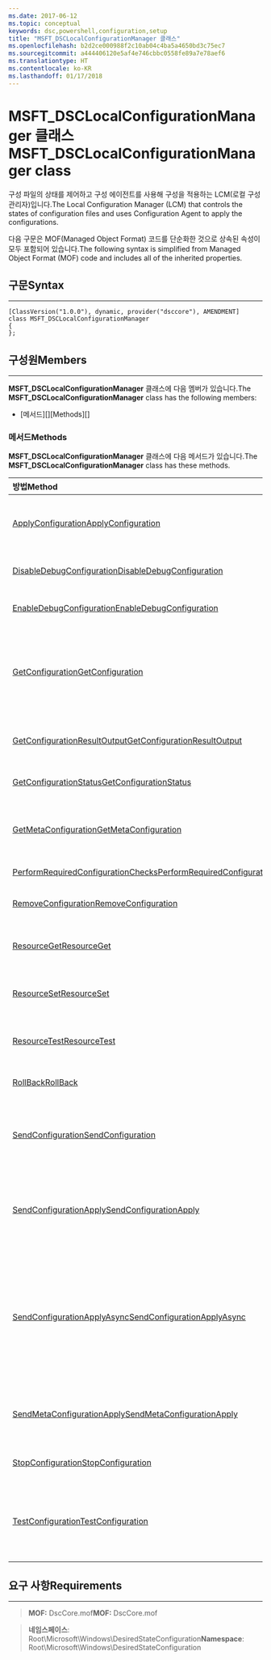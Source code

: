 ```yaml
---
ms.date: 2017-06-12
ms.topic: conceptual
keywords: dsc,powershell,configuration,setup
title: "MSFT_DSCLocalConfigurationManager 클래스"
ms.openlocfilehash: b2d2ce000988f2c10ab04c4ba5a4650bd3c75ec7
ms.sourcegitcommit: a444406120e5af4e746cbbc0558fe89a7e78aef6
ms.translationtype: HT
ms.contentlocale: ko-KR
ms.lasthandoff: 01/17/2018
---
```

# <a name="msftdsclocalconfigurationmanager-class"></a><span data-ttu-id="35f5b-103">MSFT_DSCLocalConfigurationManager 클래스</span><span class="sxs-lookup"><span data-stu-id="35f5b-103">MSFT_DSCLocalConfigurationManager class</span></span>

<span data-ttu-id="35f5b-104">구성 파일의 상태를 제어하고 구성 에이전트를 사용해 구성을 적용하는 LCM(로컬 구성 관리자)입니다.</span><span class="sxs-lookup"><span data-stu-id="35f5b-104">The Local Configuration Manager (LCM) that controls the states of configuration files and uses Configuration Agent to apply the configurations.</span></span>

<span data-ttu-id="35f5b-105">다음 구문은 MOF(Managed Object Format) 코드를 단순화한 것으로 상속된 속성이 모두 포함되어 있습니다.</span><span class="sxs-lookup"><span data-stu-id="35f5b-105">The following syntax is simplified from Managed Object Format (MOF) code and includes all of the inherited properties.</span></span>

## <a name="syntax"></a><span data-ttu-id="35f5b-106">구문</span><span class="sxs-lookup"><span data-stu-id="35f5b-106">Syntax</span></span>
------

``` syntax
[ClassVersion("1.0.0"), dynamic, provider("dsccore"), AMENDMENT]
class MSFT_DSCLocalConfigurationManager
{
};
```

## <a name="members"></a><span data-ttu-id="35f5b-107">구성원</span><span class="sxs-lookup"><span data-stu-id="35f5b-107">Members</span></span>
-------

<span data-ttu-id="35f5b-108">**MSFT_DSCLocalConfigurationManager** 클래스에 다음 멤버가 있습니다.</span><span class="sxs-lookup"><span data-stu-id="35f5b-108">The **MSFT_DSCLocalConfigurationManager** class has the following members:</span></span>

-   <span data-ttu-id="35f5b-109">[메서드][]</span><span class="sxs-lookup"><span data-stu-id="35f5b-109">[Methods][]</span></span>

### <a name="methods"></a><span data-ttu-id="35f5b-110">메서드</span><span class="sxs-lookup"><span data-stu-id="35f5b-110">Methods</span></span>

<span data-ttu-id="35f5b-111">**MSFT_DSCLocalConfigurationManager** 클래스에 다음 메서드가 있습니다.</span><span class="sxs-lookup"><span data-stu-id="35f5b-111">The **MSFT_DSCLocalConfigurationManager** class has these methods.</span></span>

|<span data-ttu-id="35f5b-112">방법</span><span class="sxs-lookup"><span data-stu-id="35f5b-112">Method</span></span> |<span data-ttu-id="35f5b-113">설명</span><span class="sxs-lookup"><span data-stu-id="35f5b-113">Description</span></span> |
|:--- |:---|
| [<span data-ttu-id="35f5b-114">ApplyConfiguration</span><span class="sxs-lookup"><span data-stu-id="35f5b-114">ApplyConfiguration</span></span>](msft-dsclocalconfigurationmanager-applyconfiguration.md)| <span data-ttu-id="35f5b-115">구성 에이전트를 사용해 보류 중인 구성을 적용합니다.</span><span class="sxs-lookup"><span data-stu-id="35f5b-115">Uses the Configuration Agent to apply the configuration that is pending.</span></span>| 
| [<span data-ttu-id="35f5b-116">DisableDebugConfiguration</span><span class="sxs-lookup"><span data-stu-id="35f5b-116">DisableDebugConfiguration</span></span>](msft-dsclocalconfigurationmanager-disabledebugconfiguration.md)| <span data-ttu-id="35f5b-117">DSC 리소스 디버깅을 사용하지 않도록 설정합니다.</span><span class="sxs-lookup"><span data-stu-id="35f5b-117">Disables DSC resource debugging.</span></span>| 
| [<span data-ttu-id="35f5b-118">EnableDebugConfiguration</span><span class="sxs-lookup"><span data-stu-id="35f5b-118">EnableDebugConfiguration</span></span>](msft-dsclocalconfigurationmanager-enabledebugconfiguration.md)| <span data-ttu-id="35f5b-119">DSC 리소스 디버깅을 사용하도록 설정합니다.</span><span class="sxs-lookup"><span data-stu-id="35f5b-119">Enables DSC resource debugging.</span></span>| 
| [<span data-ttu-id="35f5b-120">GetConfiguration</span><span class="sxs-lookup"><span data-stu-id="35f5b-120">GetConfiguration</span></span>](msft-dsclocalconfigurationmanager-getconfiguration.md)| <span data-ttu-id="35f5b-121">구성 문서를 관리 노드로 보내고, 구성 에이전트의 **Get** 메서드를 사용해 구성을 적용합니다.</span><span class="sxs-lookup"><span data-stu-id="35f5b-121">Sends the configuration document to the managed node and uses the **Get** method of the Configuration Agent to apply the configuration.</span></span>| 
| [<span data-ttu-id="35f5b-122">GetConfigurationResultOutput</span><span class="sxs-lookup"><span data-stu-id="35f5b-122">GetConfigurationResultOutput</span></span>](msft-dsclocalconfigurationmanager-getconfigurationresultoutput.md)| <span data-ttu-id="35f5b-123">특정 작업과 관련된 구성 에이전트 출력을 가져옵니다.</span><span class="sxs-lookup"><span data-stu-id="35f5b-123">Gets the Configuration Agent output relating to a specific job.</span></span>| 
| [<span data-ttu-id="35f5b-124">GetConfigurationStatus</span><span class="sxs-lookup"><span data-stu-id="35f5b-124">GetConfigurationStatus</span></span>](msft-dsclocalconfigurationmanager-getconfigurationstatus.md)| <span data-ttu-id="35f5b-125">구성 상태 기록을 가져옵니다.</span><span class="sxs-lookup"><span data-stu-id="35f5b-125">Get the configuration status history.</span></span>| 
| [<span data-ttu-id="35f5b-126">GetMetaConfiguration</span><span class="sxs-lookup"><span data-stu-id="35f5b-126">GetMetaConfiguration</span></span>](msft-dsclocalconfigurationmanager-getmetaconfiguration.md)| <span data-ttu-id="35f5b-127">구성 에이전트를 제어하는 데 사용되는 LCM 설정을 가져옵니다.</span><span class="sxs-lookup"><span data-stu-id="35f5b-127">Gets the LCM settings that are used to control Configuration Agent.</span></span>| 
| [<span data-ttu-id="35f5b-128">PerformRequiredConfigurationChecks</span><span class="sxs-lookup"><span data-stu-id="35f5b-128">PerformRequiredConfigurationChecks</span></span>](msft-dsclocalconfigurationmanager-performrequiredconfigurationchecks.md)| <span data-ttu-id="35f5b-129">일관성 확인을 시작합니다.</span><span class="sxs-lookup"><span data-stu-id="35f5b-129">Starts the consistency check.</span></span>| 
| [<span data-ttu-id="35f5b-130">RemoveConfiguration</span><span class="sxs-lookup"><span data-stu-id="35f5b-130">RemoveConfiguration</span></span>](msft-dsclocalconfigurationmanager-removeconfiguration.md)| <span data-ttu-id="35f5b-131">구성 파일을 제거합니다.</span><span class="sxs-lookup"><span data-stu-id="35f5b-131">Removes the configuration files.</span></span>| 
| [<span data-ttu-id="35f5b-132">ResourceGet</span><span class="sxs-lookup"><span data-stu-id="35f5b-132">ResourceGet</span></span>](msft-dsclocalconfigurationmanager-resourceget.md)| <span data-ttu-id="35f5b-133">DSC 리소스의 **Get** 메서드를 직접 호출합니다.</span><span class="sxs-lookup"><span data-stu-id="35f5b-133">Directly calls the **Get** method of a DSC resource.</span></span>| 
| [<span data-ttu-id="35f5b-134">ResourceSet</span><span class="sxs-lookup"><span data-stu-id="35f5b-134">ResourceSet</span></span>](msft-dsclocalconfigurationmanager-resourceset.md)| <span data-ttu-id="35f5b-135">DSC 리소스의 **Set** 메서드를 직접 호출합니다.</span><span class="sxs-lookup"><span data-stu-id="35f5b-135">Directly calls the **Set** method of a DSC resource.</span></span>| 
| [<span data-ttu-id="35f5b-136">ResourceTest</span><span class="sxs-lookup"><span data-stu-id="35f5b-136">ResourceTest</span></span>](msft-dsclocalconfigurationmanager-resourcetest.md)| <span data-ttu-id="35f5b-137">DSC 리소스의 **Test** 메서드를 직접 호출합니다.</span><span class="sxs-lookup"><span data-stu-id="35f5b-137">Directly calls the **Test** method of a DSC resource.</span></span>| 
| [<span data-ttu-id="35f5b-138">RollBack</span><span class="sxs-lookup"><span data-stu-id="35f5b-138">RollBack</span></span>](msft-dsclocalconfigurationmanager-rollback.md)| <span data-ttu-id="35f5b-139">이전 구성으로 롤백합니다.</span><span class="sxs-lookup"><span data-stu-id="35f5b-139">Rolls back to a previous configuration.</span></span>| 
| [<span data-ttu-id="35f5b-140">SendConfiguration</span><span class="sxs-lookup"><span data-stu-id="35f5b-140">SendConfiguration</span></span>](msft-dsclocalconfigurationmanager-sendconfiguration.md)| <span data-ttu-id="35f5b-141">구성 문서를 관리 노드로 보내고 보류 중인 변경으로 저장합니다.</span><span class="sxs-lookup"><span data-stu-id="35f5b-141">Sends the configuration document to the managed node and saves it as a pending change.</span></span>| 
| [<span data-ttu-id="35f5b-142">SendConfigurationApply</span><span class="sxs-lookup"><span data-stu-id="35f5b-142">SendConfigurationApply</span></span>](msft-dsclocalconfigurationmanager-sendconfigurationapply.md)| <span data-ttu-id="35f5b-143">구성 문서를 관리 노드로 보내고, 구성 에이전트를 사용해 구성을 적용합니다.</span><span class="sxs-lookup"><span data-stu-id="35f5b-143">Sends the configuration document to the managed node and uses the Configuration Agent to apply the configuration.</span></span>| 
| [<span data-ttu-id="35f5b-144">SendConfigurationApplyAsync</span><span class="sxs-lookup"><span data-stu-id="35f5b-144">SendConfigurationApplyAsync</span></span>](msft-dsclocalconfigurationmanager-sendconfigurationapplyasync.md)| <span data-ttu-id="35f5b-145">구성 문서를 관리 노드로 보내고, 구성 에이전트를 사용해 구성을 적용합니다.</span><span class="sxs-lookup"><span data-stu-id="35f5b-145">Send the configuration document to the managed node and start using the Configuration Agent to apply the configuration.</span></span> <span data-ttu-id="35f5b-146">GetConfigurationResultOutput을 사용해 결과 출력을 검색합니다.</span><span class="sxs-lookup"><span data-stu-id="35f5b-146">Use GetConfigurationResultOutput to retrieve result output.</span></span>| 
| [<span data-ttu-id="35f5b-147">SendMetaConfigurationApply</span><span class="sxs-lookup"><span data-stu-id="35f5b-147">SendMetaConfigurationApply</span></span>](msft-dsclocalconfigurationmanager-sendmetaconfigurationapply.md)| <span data-ttu-id="35f5b-148">구성 에이전트를 제어하는 데 사용되는 LCM 설정을 구성합니다.</span><span class="sxs-lookup"><span data-stu-id="35f5b-148">Sets the LCM settings that are used to control the Configuration Agent.</span></span>| 
| [<span data-ttu-id="35f5b-149">StopConfiguration</span><span class="sxs-lookup"><span data-stu-id="35f5b-149">StopConfiguration</span></span>](msft-dsclocalconfigurationmanager-stopconfiguration.md)| <span data-ttu-id="35f5b-150">진행 중인 구성을 중지합니다.</span><span class="sxs-lookup"><span data-stu-id="35f5b-150">Stops the configuration that is in progress.</span></span>| 
| [<span data-ttu-id="35f5b-151">TestConfiguration</span><span class="sxs-lookup"><span data-stu-id="35f5b-151">TestConfiguration</span></span>](msft-dsclocalconfigurationmanager-testconfiguration.md)| <span data-ttu-id="35f5b-152">구성 문서를 관리 노드로 보내고, 문서에 대해 현재 구성을 확인합니다.</span><span class="sxs-lookup"><span data-stu-id="35f5b-152">Sends the configuration document to the managed node and verifies the current configuration against the document.</span></span>| 



 

## <a name="requirements"></a><span data-ttu-id="35f5b-153">요구 사항</span><span class="sxs-lookup"><span data-stu-id="35f5b-153">Requirements</span></span>
------------
><span data-ttu-id="35f5b-154">**MOF:** DscCore.mof</span><span class="sxs-lookup"><span data-stu-id="35f5b-154">**MOF:** DscCore.mof</span></span>

><span data-ttu-id="35f5b-155">**네임스페이스**: Root\Microsoft\Windows\DesiredStateConfiguration</span><span class="sxs-lookup"><span data-stu-id="35f5b-155">**Namespace**: Root\Microsoft\Windows\DesiredStateConfiguration</span></span>



 

 




